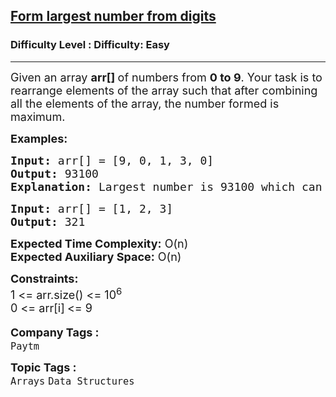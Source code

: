 <h2><a href="https://www.geeksforgeeks.org/problems/form-largest-number-from-digits5430/1?itm_source=geeksforgeeks&itm_medium=article&itm_campaign=practice_card">Form largest number from digits</a></h2><h3>Difficulty Level : Difficulty: Easy</h3><hr><div class="problems_problem_content__Xm_eO"><p><span style="font-size: 18px;">Given an array <strong>arr[] </strong>of numbers from <strong>0 to 9</strong>. Your task is to rearrange elements of the array such that after combining all the elements of the array, the number formed is maximum.</span></p>
<p><span style="font-size: 18px;"><strong>Examples:</strong></span></p>
<pre><span style="font-size: 18px;"><strong>Input: </strong>arr[] = [9, 0, 1, 3, 0]
<strong>Output: </strong>93100
<strong>Explanation: </strong>Largest number is 93100 which can be formed from array digits.</span></pre>
<pre><span style="font-size: 18px;"><strong>Input: </strong>arr[] = [1, 2, 3]
<strong>Output: </strong>321</span></pre>
<p><span style="font-size: 18px;"><strong>Expected Time Complexity:</strong> O(n)<br><strong>Expected Auxiliary Space:</strong> O(n)</span></p>
<p><span style="font-size: 18px;"><strong>Constraints:</strong><br>1 &lt;= arr.size() &lt;= 10<sup>6</sup></span><br><span style="font-size: 18px;">0 &lt;= arr[i]<sub>&nbsp;</sub>&lt;= 9</span></p></div><p><span style=font-size:18px><strong>Company Tags : </strong><br><code>Paytm</code>&nbsp;<br><p><span style=font-size:18px><strong>Topic Tags : </strong><br><code>Arrays</code>&nbsp;<code>Data Structures</code>&nbsp;